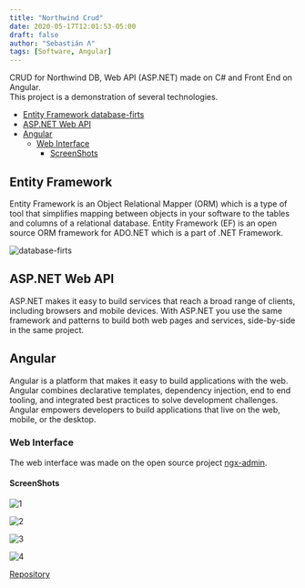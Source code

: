 ```yaml
---
title: "Northwind Crud"
date: 2020-05-17T12:01:53-05:00
draft: false
author: "Sebastián Λ"
tags: [Software, Angular]
---
```

CRUD for Northwind DB, Web API (ASP.NET) made on C# and Front End on Angular.  
This project is a demonstration of several technologies. <!--more-->

* [Entity Framework database-firts](#entity-framework)
* [ASP.NET Web API](#asp.net-web-api)
* [Angular](#angular)
  * [Web Interface](#web-interface)
    * [ScreenShots](#screenshots)

## Entity Framework

Entity Framework is an Object Relational Mapper (ORM) which is a type of tool that simplifies mapping between objects in your software to the tables and columns of a relational database. Entity Framework (EF) is an open source ORM framework for ADO.NET which is a part of .NET Framework.

![database-firts](https://argorar.github.io/Northwind-CRUD/img/database-First.jpg)

## ASP.NET Web API

ASP.NET makes it easy to build services that reach a broad range of clients, including browsers and mobile devices. With ASP.NET you use the same framework and patterns to build both web pages and services, side-by-side in the same project.

## Angular

Angular is a platform that makes it easy to build applications with the web. Angular combines declarative templates, dependency injection, end to end tooling, and integrated best practices to solve development challenges. Angular empowers developers to build applications that live on the web, mobile, or the desktop.

### Web Interface

The web interface was made on the open source project [ngx-admin](https://akveo.github.io/ngx-admin/).

#### ScreenShots

![1](https://argorar.github.io/Northwind-CRUD/img/1.JPG)

![2](https://argorar.github.io/Northwind-CRUD/img/2.JPG)

![3](https://argorar.github.io/Northwind-CRUD/img/3.JPG)

![4](https://argorar.github.io/Northwind-CRUD/img/4.JPG)


[Repository](https://github.com/argorar/Northwind-CRUD)
